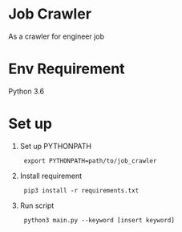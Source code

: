 # Job Crawler

As a crawler for engineer job

# Env Requirement
Python 3.6

# Set up
1. Set up PYTHONPATH

        export PYTHONPATH=path/to/job_crawler

2. Install requirement

        pip3 install -r requirements.txt

3. Run script

        python3 main.py --keyword [insert keyword]
